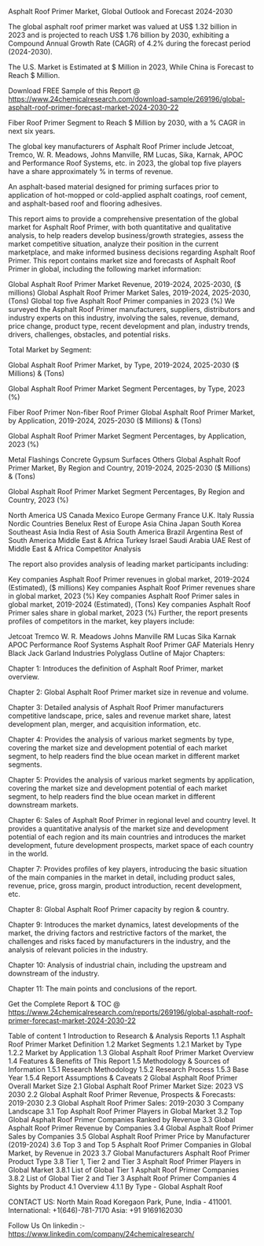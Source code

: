 Asphalt Roof Primer Market, Global Outlook and Forecast 2024-2030

The global asphalt roof primer market was valued at US$ 1.32 billion in 2023 and is projected to reach US$ 1.76 billion by 2030, exhibiting a Compound Annual Growth Rate (CAGR) of 4.2% during the forecast period (2024-2030).

The U.S. Market is Estimated at $ Million in 2023, While China is Forecast to Reach $ Million.

Download FREE Sample of this Report @ https://www.24chemicalresearch.com/download-sample/269196/global-asphalt-roof-primer-forecast-market-2024-2030-22

Fiber Roof Primer Segment to Reach $ Million by 2030, with a % CAGR in next six years.

The global key manufacturers of Asphalt Roof Primer include Jetcoat, Tremco, W. R. Meadows, Johns Manville, RM Lucas, Sika, Karnak, APOC and Performance Roof Systems, etc. in 2023, the global top five players have a share approximately % in terms of revenue.

An asphalt-based material designed for priming surfaces prior to application of hot-mopped or cold-applied asphalt coatings, roof cement, and asphalt-based roof and flooring adhesives.

This report aims to provide a comprehensive presentation of the global market for Asphalt Roof Primer, with both quantitative and qualitative analysis, to help readers develop business/growth strategies, assess the market competitive situation, analyze their position in the current marketplace, and make informed business decisions regarding Asphalt Roof Primer. This report contains market size and forecasts of Asphalt Roof Primer in global, including the following market information:

Global Asphalt Roof Primer Market Revenue, 2019-2024, 2025-2030, ($ millions)
Global Asphalt Roof Primer Market Sales, 2019-2024, 2025-2030, (Tons)
Global top five Asphalt Roof Primer companies in 2023 (%)
We surveyed the Asphalt Roof Primer manufacturers, suppliers, distributors and industry experts on this industry, involving the sales, revenue, demand, price change, product type, recent development and plan, industry trends, drivers, challenges, obstacles, and potential risks.

Total Market by Segment:

Global Asphalt Roof Primer Market, by Type, 2019-2024, 2025-2030 ($ Millions) & (Tons)

Global Asphalt Roof Primer Market Segment Percentages, by Type, 2023 (%)

Fiber Roof Primer
Non-fiber Roof Primer
Global Asphalt Roof Primer Market, by Application, 2019-2024, 2025-2030 ($ Millions) & (Tons)

Global Asphalt Roof Primer Market Segment Percentages, by Application, 2023 (%)

Metal Flashings
Concrete
Gypsum Surfaces
Others
Global Asphalt Roof Primer Market, By Region and Country, 2019-2024, 2025-2030 ($ Millions) & (Tons)

Global Asphalt Roof Primer Market Segment Percentages, By Region and Country, 2023 (%)

North America
US
Canada
Mexico
Europe
Germany
France
U.K.
Italy
Russia
Nordic Countries
Benelux
Rest of Europe
Asia
China
Japan
South Korea
Southeast Asia
India
Rest of Asia
South America
Brazil
Argentina
Rest of South America
Middle East & Africa
Turkey
Israel
Saudi Arabia
UAE
Rest of Middle East & Africa
Competitor Analysis

The report also provides analysis of leading market participants including:

Key companies Asphalt Roof Primer revenues in global market, 2019-2024 (Estimated), ($ millions)
Key companies Asphalt Roof Primer revenues share in global market, 2023 (%)
Key companies Asphalt Roof Primer sales in global market, 2019-2024 (Estimated), (Tons)
Key companies Asphalt Roof Primer sales share in global market, 2023 (%)
Further, the report presents profiles of competitors in the market, key players include:

Jetcoat
Tremco
W. R. Meadows
Johns Manville
RM Lucas
Sika
Karnak
APOC
Performance Roof Systems
Asphalt Roof Primer
GAF Materials
Henry
Black Jack
Garland Industries
Polyglass
Outline of Major Chapters:

Chapter 1: Introduces the definition of Asphalt Roof Primer, market overview.

Chapter 2: Global Asphalt Roof Primer market size in revenue and volume.

Chapter 3: Detailed analysis of Asphalt Roof Primer manufacturers competitive landscape, price, sales and revenue market share, latest development plan, merger, and acquisition information, etc.

Chapter 4: Provides the analysis of various market segments by type, covering the market size and development potential of each market segment, to help readers find the blue ocean market in different market segments.

Chapter 5: Provides the analysis of various market segments by application, covering the market size and development potential of each market segment, to help readers find the blue ocean market in different downstream markets.

Chapter 6: Sales of Asphalt Roof Primer in regional level and country level. It provides a quantitative analysis of the market size and development potential of each region and its main countries and introduces the market development, future development prospects, market space of each country in the world.

Chapter 7: Provides profiles of key players, introducing the basic situation of the main companies in the market in detail, including product sales, revenue, price, gross margin, product introduction, recent development, etc.

Chapter 8: Global Asphalt Roof Primer capacity by region & country.

Chapter 9: Introduces the market dynamics, latest developments of the market, the driving factors and restrictive factors of the market, the challenges and risks faced by manufacturers in the industry, and the analysis of relevant policies in the industry.

Chapter 10: Analysis of industrial chain, including the upstream and downstream of the industry.

Chapter 11: The main points and conclusions of the report.

Get the Complete Report & TOC @ https://www.24chemicalresearch.com/reports/269196/global-asphalt-roof-primer-forecast-market-2024-2030-22

Table of content
1 Introduction to Research & Analysis Reports
1.1 Asphalt Roof Primer Market Definition
1.2 Market Segments
1.2.1 Market by Type
1.2.2 Market by Application
1.3 Global Asphalt Roof Primer Market Overview
1.4 Features & Benefits of This Report
1.5 Methodology & Sources of Information
1.5.1 Research Methodology
1.5.2 Research Process
1.5.3 Base Year
1.5.4 Report Assumptions & Caveats
2 Global Asphalt Roof Primer Overall Market Size
2.1 Global Asphalt Roof Primer Market Size: 2023 VS 2030
2.2 Global Asphalt Roof Primer Revenue, Prospects & Forecasts: 2019-2030
2.3 Global Asphalt Roof Primer Sales: 2019-2030
3 Company Landscape
3.1 Top Asphalt Roof Primer Players in Global Market
3.2 Top Global Asphalt Roof Primer Companies Ranked by Revenue
3.3 Global Asphalt Roof Primer Revenue by Companies
3.4 Global Asphalt Roof Primer Sales by Companies
3.5 Global Asphalt Roof Primer Price by Manufacturer (2019-2024)
3.6 Top 3 and Top 5 Asphalt Roof Primer Companies in Global Market, by Revenue in 2023
3.7 Global Manufacturers Asphalt Roof Primer Product Type
3.8 Tier 1, Tier 2 and Tier 3 Asphalt Roof Primer Players in Global Market
3.8.1 List of Global Tier 1 Asphalt Roof Primer Companies
3.8.2 List of Global Tier 2 and Tier 3 Asphalt Roof Primer Companies
4 Sights by Product
4.1 Overview
4.1.1 By Type - Global Asphalt Roof

CONTACT US:
North Main Road Koregaon Park, Pune, India - 411001.
International: +1(646)-781-7170
Asia: +91 9169162030

Follow Us On linkedin :- https://www.linkedin.com/company/24chemicalresearch/
